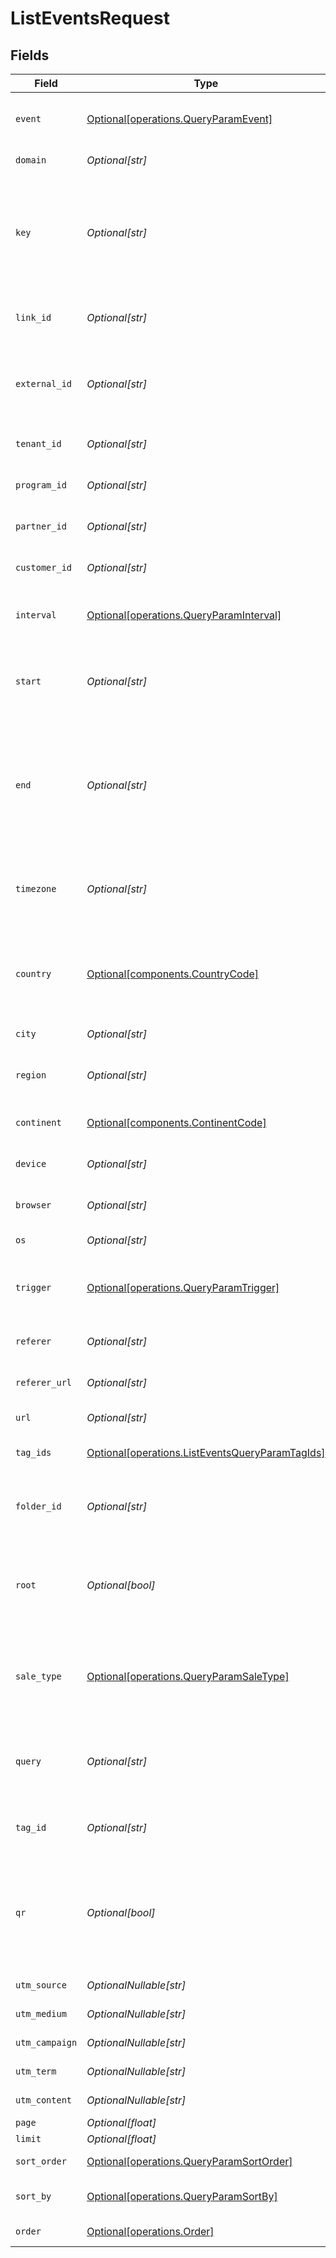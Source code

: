 # ListEventsRequest


## Fields

| Field                                                                                                                                                                    | Type                                                                                                                                                                     | Required                                                                                                                                                                 | Description                                                                                                                                                              | Example                                                                                                                                                                  |
| ------------------------------------------------------------------------------------------------------------------------------------------------------------------------ | ------------------------------------------------------------------------------------------------------------------------------------------------------------------------ | ------------------------------------------------------------------------------------------------------------------------------------------------------------------------ | ------------------------------------------------------------------------------------------------------------------------------------------------------------------------ | ------------------------------------------------------------------------------------------------------------------------------------------------------------------------ |
| `event`                                                                                                                                                                  | [Optional[operations.QueryParamEvent]](../../models/operations/queryparamevent.md)                                                                                       | :heavy_minus_sign:                                                                                                                                                       | The type of event to retrieve analytics for. Defaults to 'clicks'.                                                                                                       |                                                                                                                                                                          |
| `domain`                                                                                                                                                                 | *Optional[str]*                                                                                                                                                          | :heavy_minus_sign:                                                                                                                                                       | The domain to filter analytics for.                                                                                                                                      |                                                                                                                                                                          |
| `key`                                                                                                                                                                    | *Optional[str]*                                                                                                                                                          | :heavy_minus_sign:                                                                                                                                                       | The slug of the short link to retrieve analytics for. Must be used along with the corresponding `domain` of the short link to fetch analytics for a specific short link. |                                                                                                                                                                          |
| `link_id`                                                                                                                                                                | *Optional[str]*                                                                                                                                                          | :heavy_minus_sign:                                                                                                                                                       | The unique ID of the short link on Dub to retrieve analytics for.                                                                                                        |                                                                                                                                                                          |
| `external_id`                                                                                                                                                            | *Optional[str]*                                                                                                                                                          | :heavy_minus_sign:                                                                                                                                                       | The ID of the link in the your database. Must be prefixed with 'ext_' when passed as a query parameter.                                                                  |                                                                                                                                                                          |
| `tenant_id`                                                                                                                                                              | *Optional[str]*                                                                                                                                                          | :heavy_minus_sign:                                                                                                                                                       | The ID of the tenant that created the link inside your system.                                                                                                           |                                                                                                                                                                          |
| `program_id`                                                                                                                                                             | *Optional[str]*                                                                                                                                                          | :heavy_minus_sign:                                                                                                                                                       | The ID of the program to retrieve analytics for.                                                                                                                         |                                                                                                                                                                          |
| `partner_id`                                                                                                                                                             | *Optional[str]*                                                                                                                                                          | :heavy_minus_sign:                                                                                                                                                       | The ID of the partner to retrieve analytics for.                                                                                                                         |                                                                                                                                                                          |
| `customer_id`                                                                                                                                                            | *Optional[str]*                                                                                                                                                          | :heavy_minus_sign:                                                                                                                                                       | The ID of the customer to retrieve analytics for.                                                                                                                        |                                                                                                                                                                          |
| `interval`                                                                                                                                                               | [Optional[operations.QueryParamInterval]](../../models/operations/queryparaminterval.md)                                                                                 | :heavy_minus_sign:                                                                                                                                                       | The interval to retrieve analytics for. If undefined, defaults to 24h.                                                                                                   |                                                                                                                                                                          |
| `start`                                                                                                                                                                  | *Optional[str]*                                                                                                                                                          | :heavy_minus_sign:                                                                                                                                                       | The start date and time when to retrieve analytics from. If set, takes precedence over `interval`.                                                                       |                                                                                                                                                                          |
| `end`                                                                                                                                                                    | *Optional[str]*                                                                                                                                                          | :heavy_minus_sign:                                                                                                                                                       | The end date and time when to retrieve analytics from. If not provided, defaults to the current date. If set along with `start`, takes precedence over `interval`.       |                                                                                                                                                                          |
| `timezone`                                                                                                                                                               | *Optional[str]*                                                                                                                                                          | :heavy_minus_sign:                                                                                                                                                       | The IANA time zone code for aligning timeseries granularity (e.g. America/New_York). Defaults to UTC.                                                                    | America/New_York                                                                                                                                                         |
| `country`                                                                                                                                                                | [Optional[components.CountryCode]](../../models/components/countrycode.md)                                                                                               | :heavy_minus_sign:                                                                                                                                                       | The country to retrieve analytics for. Must be passed as a 2-letter ISO 3166-1 country code. Learn more: https://d.to/geo                                                |                                                                                                                                                                          |
| `city`                                                                                                                                                                   | *Optional[str]*                                                                                                                                                          | :heavy_minus_sign:                                                                                                                                                       | The city to retrieve analytics for.                                                                                                                                      | New York                                                                                                                                                                 |
| `region`                                                                                                                                                                 | *Optional[str]*                                                                                                                                                          | :heavy_minus_sign:                                                                                                                                                       | The ISO 3166-2 region code to retrieve analytics for.                                                                                                                    |                                                                                                                                                                          |
| `continent`                                                                                                                                                              | [Optional[components.ContinentCode]](../../models/components/continentcode.md)                                                                                           | :heavy_minus_sign:                                                                                                                                                       | The continent to retrieve analytics for.                                                                                                                                 |                                                                                                                                                                          |
| `device`                                                                                                                                                                 | *Optional[str]*                                                                                                                                                          | :heavy_minus_sign:                                                                                                                                                       | The device to retrieve analytics for.                                                                                                                                    | Desktop                                                                                                                                                                  |
| `browser`                                                                                                                                                                | *Optional[str]*                                                                                                                                                          | :heavy_minus_sign:                                                                                                                                                       | The browser to retrieve analytics for.                                                                                                                                   | Chrome                                                                                                                                                                   |
| `os`                                                                                                                                                                     | *Optional[str]*                                                                                                                                                          | :heavy_minus_sign:                                                                                                                                                       | The OS to retrieve analytics for.                                                                                                                                        | Windows                                                                                                                                                                  |
| `trigger`                                                                                                                                                                | [Optional[operations.QueryParamTrigger]](../../models/operations/queryparamtrigger.md)                                                                                   | :heavy_minus_sign:                                                                                                                                                       | The trigger to retrieve analytics for. If undefined, returns all trigger types.                                                                                          |                                                                                                                                                                          |
| `referer`                                                                                                                                                                | *Optional[str]*                                                                                                                                                          | :heavy_minus_sign:                                                                                                                                                       | The referer to retrieve analytics for.                                                                                                                                   | google.com                                                                                                                                                               |
| `referer_url`                                                                                                                                                            | *Optional[str]*                                                                                                                                                          | :heavy_minus_sign:                                                                                                                                                       | The full referer URL to retrieve analytics for.                                                                                                                          | https://dub.co/blog                                                                                                                                                      |
| `url`                                                                                                                                                                    | *Optional[str]*                                                                                                                                                          | :heavy_minus_sign:                                                                                                                                                       | The URL to retrieve analytics for.                                                                                                                                       |                                                                                                                                                                          |
| `tag_ids`                                                                                                                                                                | [Optional[operations.ListEventsQueryParamTagIds]](../../models/operations/listeventsqueryparamtagids.md)                                                                 | :heavy_minus_sign:                                                                                                                                                       | The tag IDs to retrieve analytics for.                                                                                                                                   |                                                                                                                                                                          |
| `folder_id`                                                                                                                                                              | *Optional[str]*                                                                                                                                                          | :heavy_minus_sign:                                                                                                                                                       | The folder ID to retrieve analytics for. If not provided, return analytics for unsorted links.                                                                           |                                                                                                                                                                          |
| `root`                                                                                                                                                                   | *Optional[bool]*                                                                                                                                                         | :heavy_minus_sign:                                                                                                                                                       | Filter for root domains. If true, filter for domains only. If false, filter for links only. If undefined, return both.                                                   |                                                                                                                                                                          |
| `sale_type`                                                                                                                                                              | [Optional[operations.QueryParamSaleType]](../../models/operations/queryparamsaletype.md)                                                                                 | :heavy_minus_sign:                                                                                                                                                       | Filter sales by type: 'new' for first-time purchases, 'recurring' for repeat purchases. If undefined, returns both.                                                      |                                                                                                                                                                          |
| `query`                                                                                                                                                                  | *Optional[str]*                                                                                                                                                          | :heavy_minus_sign:                                                                                                                                                       | Search the events by a custom metadata value. Only available for lead and sale events.                                                                                   | metadata['key']:'value'                                                                                                                                                  |
| `tag_id`                                                                                                                                                                 | *Optional[str]*                                                                                                                                                          | :heavy_minus_sign:                                                                                                                                                       | Deprecated: Use `tagIds` instead. The tag ID to retrieve analytics for.                                                                                                  |                                                                                                                                                                          |
| `qr`                                                                                                                                                                     | *Optional[bool]*                                                                                                                                                         | :heavy_minus_sign:                                                                                                                                                       | Deprecated: Use the `trigger` field instead. Filter for QR code scans. If true, filter for QR codes only. If false, filter for links only. If undefined, return both.    |                                                                                                                                                                          |
| `utm_source`                                                                                                                                                             | *OptionalNullable[str]*                                                                                                                                                  | :heavy_minus_sign:                                                                                                                                                       | The UTM source of the short link.                                                                                                                                        |                                                                                                                                                                          |
| `utm_medium`                                                                                                                                                             | *OptionalNullable[str]*                                                                                                                                                  | :heavy_minus_sign:                                                                                                                                                       | The UTM medium of the short link.                                                                                                                                        |                                                                                                                                                                          |
| `utm_campaign`                                                                                                                                                           | *OptionalNullable[str]*                                                                                                                                                  | :heavy_minus_sign:                                                                                                                                                       | The UTM campaign of the short link.                                                                                                                                      |                                                                                                                                                                          |
| `utm_term`                                                                                                                                                               | *OptionalNullable[str]*                                                                                                                                                  | :heavy_minus_sign:                                                                                                                                                       | The UTM term of the short link.                                                                                                                                          |                                                                                                                                                                          |
| `utm_content`                                                                                                                                                            | *OptionalNullable[str]*                                                                                                                                                  | :heavy_minus_sign:                                                                                                                                                       | The UTM content of the short link.                                                                                                                                       |                                                                                                                                                                          |
| `page`                                                                                                                                                                   | *Optional[float]*                                                                                                                                                        | :heavy_minus_sign:                                                                                                                                                       | N/A                                                                                                                                                                      |                                                                                                                                                                          |
| `limit`                                                                                                                                                                  | *Optional[float]*                                                                                                                                                        | :heavy_minus_sign:                                                                                                                                                       | N/A                                                                                                                                                                      |                                                                                                                                                                          |
| `sort_order`                                                                                                                                                             | [Optional[operations.QueryParamSortOrder]](../../models/operations/queryparamsortorder.md)                                                                               | :heavy_minus_sign:                                                                                                                                                       | The sort order. The default is `desc`.                                                                                                                                   |                                                                                                                                                                          |
| `sort_by`                                                                                                                                                                | [Optional[operations.QueryParamSortBy]](../../models/operations/queryparamsortby.md)                                                                                     | :heavy_minus_sign:                                                                                                                                                       | The field to sort the events by. The default is `timestamp`.                                                                                                             |                                                                                                                                                                          |
| `order`                                                                                                                                                                  | [Optional[operations.Order]](../../models/operations/order.md)                                                                                                           | :heavy_minus_sign:                                                                                                                                                       | DEPRECATED. Use `sortOrder` instead.                                                                                                                                     |                                                                                                                                                                          |